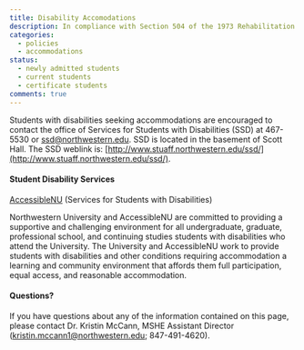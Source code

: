 ```yaml
---
title: Disability Accomodations
description: In compliance with Section 504 of the 1973 Rehabilitation Act and the Americans with Disabilities Act, Northwestern University is committed to providing equal access to all programming.
categories: 
  - policies
  - accommodations
status:
  - newly admitted students
  - current students
  - certificate students
comments: true
---
```


Students with disabilities seeking accommodations are encouraged to contact the office of Services for Students with Disabilities (SSD) at 467-5530 or [ssd@northwestern.edu](mailto:ssd@northwestern.edu). SSD is located in the basement of Scott Hall. The SSD weblink is: [http://www.stuaff.northwestern.edu/ssd/](http://www.stuaff.northwestern.edu/ssd/).

#### Student Disability Services

[AccessibleNU](http://www.northwestern.edu/accessiblenu/) (Services for Students with Disabilities)

Northwestern University and AccessibleNU are committed to providing a supportive and challenging environment for all undergraduate, graduate, professional school, and continuing studies students with disabilities who attend the University. The University and AccessibleNU work to provide students with disabilities and other conditions requiring accommodation a learning and community environment that affords them full participation, equal access, and reasonable accommodation.

#### Questions?

If you have questions about any of the information contained on this page, please contact Dr. Kristin McCann, MSHE Assistant Director ([kristin.mccann1@northwestern.edu](mailto:kristin.mccann1@northwestern.edu); 847-491-4620).
